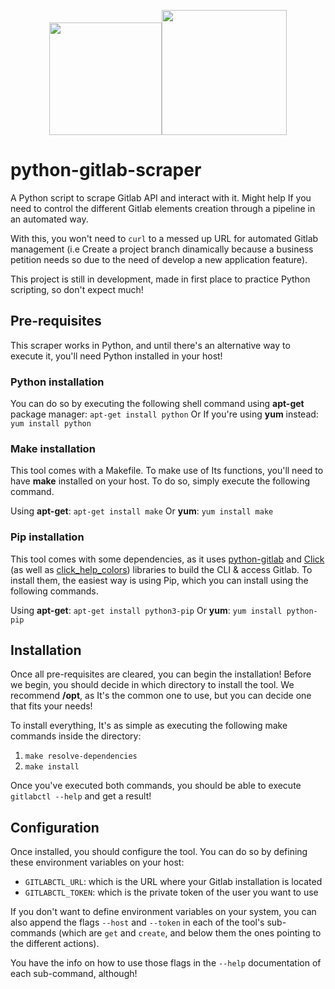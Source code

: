 <p align="center"><img src="https://upload.wikimedia.org/wikipedia/commons/thumb/1/18/GitLab_Logo.svg/1108px-GitLab_Logo.svg.png" width="180"><img src="https://files.realpython.com/media/python-logo.8eb72ea6927b.png" width="200"></p><p></p><p></p>

# python-gitlab-scraper
A Python script to scrape Gitlab API and interact with it. Might help If you need to control the different Gitlab elements creation through a pipeline in an automated way. 

With this, you won't need to ``curl`` to a messed up URL for automated Gitlab management (i.e Create a project branch dinamically because a business petition needs so due to the need of develop a new application feature).

This project is still in development, made in first place to practice Python scripting, so don't expect much!

## Pre-requisites
This scraper works in Python, and until there's an alternative way to execute it, you'll need Python installed in your host!

### Python installation
You can do so by executing the following shell command using **apt-get** package manager:
``apt-get install python``
Or If you're using **yum** instead:
``yum install python``

### Make installation
This tool comes with a Makefile. To make use of Its functions, you'll need to have **make** installed on your host. To do so, simply execute the following command.

Using **apt-get**:
``apt-get install make``
Or **yum**:
``yum install make``

### Pip installation
This tool comes with some dependencies, as it uses [python-gitlab](https://python-gitlab.readthedocs.io/en/stable/install.html) and [Click](https://click.palletsprojects.com/en/7.x/) (as well as [click_help_colors](https://github.com/r-m-n/click-help-colors)) libraries to build the CLI & access Gitlab. To install them, the easiest way is using Pip, which you can install using the following commands.

Using **apt-get**:
``apt-get install python3-pip``
Or **yum**:
``yum install python-pip``

## Installation
Once all pre-requisites are cleared, you can begin the installation! Before we begin, you should decide in which directory to install the tool. We recommend **/opt**, as It's the common one to use, but you can decide one that fits your needs!

To install everything, It's as simple as executing the following make commands inside the directory:
1. ``make resolve-dependencies``
2. ``make install``

Once you've executed both commands, you should be able to execute ``gitlabctl --help`` and get a result!

## Configuration
Once installed, you should configure the tool. You can do so by defining these environment variables on your host:
- ``GITLABCTL_URL``: which is the URL where your Gitlab installation is located
- ``GITLABCTL_TOKEN``: which is the private token of the user you want to use

If you don't want to define environment variables on your system, you can also append the flags ``--host`` and ``--token`` in each of the tool's sub-commands (which are ``get`` and ``create``, and below them the ones pointing to the different actions).

You have the info on how to use those flags in the ``--help`` documentation of each sub-command, although!
